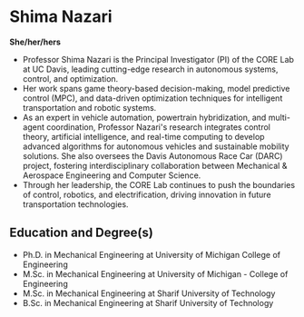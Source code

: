 # Shima Nazari
**She/her/hers**

- Professor Shima Nazari is the Principal Investigator (PI) of the CORE Lab at UC Davis, leading cutting-edge research in autonomous systems, control, and optimization.
- Her work spans game theory-based decision-making, model predictive control (MPC), and data-driven optimization techniques for intelligent transportation and robotic systems.
- As an expert in vehicle automation, powertrain hybridization, and multi-agent coordination, Professor Nazari's research integrates control theory, artificial intelligence, and real-time computing to develop advanced algorithms for autonomous vehicles and sustainable mobility solutions. She also oversees the Davis Autonomous Race Car (DARC) project, fostering interdisciplinary collaboration between Mechanical & Aerospace Engineering and Computer Science.
- Through her leadership, the CORE Lab continues to push the boundaries of control, robotics, and electrification, driving innovation in future transportation technologies.

## Education and Degree(s)
- Ph.D. in Mechanical Engineering at University of Michigan College of Engineering
- M.Sc. in Mechanical Engineering at University of Michigan - College of Engineering
- M.Sc. in Mechanical Engineering at Sharif University of Technology
- B.Sc. in Mechanical Engineering at Sharif University of Technology
